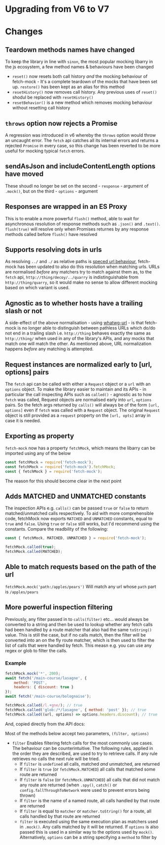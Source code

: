 # Upgrading from V6 to V7

# Changes

## Teardown methods names have changed
To keep the library in line with `sinon`, the most popular mocking libarry in the js ecosystem, a few method names & behaviours have been changed
- `reset()` now resets both call history _and_ the mocking behaviour of fetch-mock - It's a complete teardown of the mocks that have been set up. `restore()` has been kept as an alias for this method
- `resetHistory()` now removes call history. Any previous uses of `reset()` shodul be replaced with `resetHistory()`
- `resetBehavior()` is a new method which removes mocking behaviour without resetting call history

## `throws` option now rejects a Promise

A regression was introduced in v6 whereby the `throws` option would throw an uncaught error. The `fetch` api catches all its internal errors and returns a rejected `Promise` in every case, so this change has been reverted to be more useful for mocking typical `fetch` errors.

## sendAsJson and includeContentLength options have moved
These shoudl no longer be set on the second - `response` - argument of `.mock()`, but on the third - `options` - argument

## Responses are wrapped in an ES Proxy

This is to enable a more powerful `flush()` method, able to wait for asynchronous resolution of response methods such as `.json()` and `.text()`. `flush(true)` will resolve only when Promises returnes by any response methods called before `flush()` have resolved

## Supports resolving dots in urls

As resolving `../` and `./` as relative paths is [speced url behaviour](https://url.spec.whatwg.org/#double-dot-path-segment), fetch-mock has been updated to also do this resolution when matching urls. URLs are normalised _before_ any matchers try to match against them as, to the `fetch` api, `http://thing/decoy/../quarry` is indistinguishable from `http://thing/quarry`, so it would make no sense to allow different mocking based on which variant is used.

## Agnostic as to whether hosts have a trailing slash or not

A side-effect of the above normalisation - using [whatwg-url](https://www.npmjs.com/package/whatwg-url) - is that fetch-mock is no longer able to distinguish between pathless URLs which do/do not end in a trailing slash i.e. `http://thing` behaves exactly the same as `http://thing/` when used in any of the library's APIs, and any mocks that match one will match the other. As mentioned above, URL normalization happens _before_ any matching is attempted.

## Request instances are normalized early to [url, options] pairs

The `fetch` api can be called with either a `Request` object or a `url` with an `options` object. To make the library easier to maintain and its APIs - in particular the call inspecting APIs such as `called()` - agnostic as to how `fetch` was called, Request objects are normalised early into `url`, `options` pairs. So the fetch args returned by `calls()` will always be of the form `[url, options]` even if `fetch` was called with a `Request` object. The original `Request` object is still provided as a `request` property on the `[url, opts]` array in case it is needed.

## Exporting as property

`fetch-mock` now has a property `fetchMock`, which means the libarry can be imported using any of the below

```js
const fetchMock = require('fetch-mock');
const fetchMock = require('fetch-mock').fetchMock;
const { fetchMock } = require('fetch-mock');
```

The reason for this should become clear in the next point

## Adds MATCHED and UNMATCHED constants

The inspection APIs e.g. `calls()` can be passed `true` or `false` to return matched/unmatched calls respectively. To aid with more comprehensible code, fetchMock now exports `MATCHED` and `UNMATCHED` constants, equal to `true` and `false`. Using `true` or `false` still works, but I'd recommend using the constants. Compare the readbility of the following:

```js
const { fetchMock, MATCHED, UNMATCHED } = require('fetch-mock');

fetchMock.called(true);
fetchMock.called(MATCHED);
```

## Able to match requests based on the path of the url

`fetchMock.mock('path:/apples/pears')` Will match any url whose `path` part is `/apples/pears`

## More powerful inspection filtering

Previously, any filter passed in to `calls(filter)` etc... would always be converted to a string and then be used to lookup whether any fetch calls had been handled by a route matcher that also had the same `toString()` value. This is still the case, but if no calls match, then the filter will be converted into an on the fly route matcher, which is then used to filter the list of calls that were handled by fetch. This measn e.g. you can use any regex or glob to filter the calls.

### Example

```js
fetchMock.mock('*', 200);
await fetch('/main-course/lasagne', {
	method: 'POST',
	headers: { discount: true }
});
await fetch('/main-course/bolognaise');

fetchMock.called(/l.+gne/); // true
fetchMock.called('glob:/*/lasagne', { method: 'post' }); // true
fetchMock.called((url, options) => options.headers.discount); // true
```

And, copied directly from the API docs:

Most of the methods below accept two parameters, `(filter, options)`
- `filter` Enables filtering fetch calls for the most commonly use cases. The behaviour can be counterintuitive. The following rules, applied in the order they are described, are used to try to retrieve calls. If any rule retrieves no calls the next rule will be tried.
    - If `filter` is `undefined` all calls, matched _and_ unmatched, are returned
    - If `filter` is `true` (or `fetchMock.MATCHED`) all calls that matched some route are returned
    - If `filter` is `false` (or `fetchMock.UNMATCHED`) all calls that did not match any route are returned (when `.spy()`, `catch()` or `config.fallThroughToNetwork` were used to prevent errors being thrown)
    - If `filter` is the name of a named route, all calls handled by that route are returned
    - If `filter` is equal to `matcher` or `matcher.toString()` for a route, all calls handled by that route are returned
    - `filter` is executed using the same execution plan as matchers used in `.mock()`. Any calls matched by it will be returned. If `options` is also passed this is used in a similar way to the options used by `mock()`. Alternatively, `options` can be a string specifying a `method` to filter by


